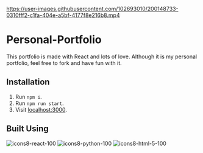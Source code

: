 
https://user-images.githubusercontent.com/102693010/200148733-0310fff2-c1fa-404e-a5bf-4177f8e216b8.mp4

# Personal-Portfolio

This portfolio is made with React and lots of love. Although it is my personal portfolio, feel free to fork and have fun with it.

## Installation

1. Run `npm i`.
2. Run `npm run start`.
3. Visit [localhost:3000](http://localhost:3000).

## Built Using

<i class="fab fa-html5"></i>
![icons8-react-100](https://user-images.githubusercontent.com/102693010/200149368-d3992655-1001-4734-90d8-a7de843b9dd6.png)
![icons8-python-100](https://user-images.githubusercontent.com/102693010/200149370-69716143-06be-46d9-8276-1490fde321f7.png)
![icons8-html-5-100](https://user-images.githubusercontent.com/102693010/200149377-466615cd-46f9-4f21-9580-5d901e1bb2ad.png)
